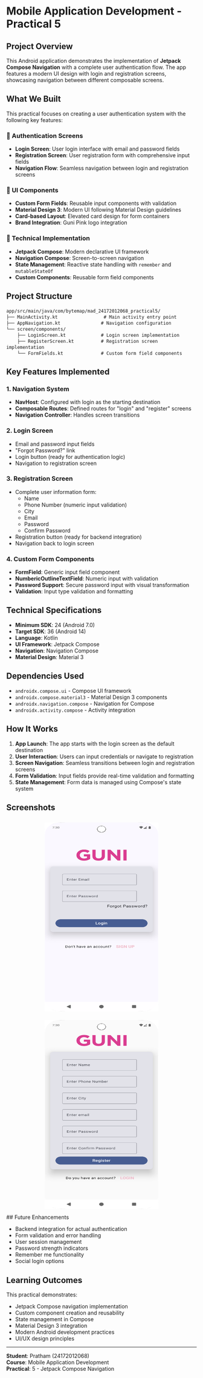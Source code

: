 # Mobile Application Development - Practical 5

## Project Overview
This Android application demonstrates the implementation of **Jetpack Compose Navigation** with a complete user authentication flow. The app features a modern UI design with login and registration screens, showcasing navigation between different composable screens.

## What We Built
This practical focuses on creating a user authentication system with the following key features:

### 🔐 Authentication Screens
- **Login Screen**: User login interface with email and password fields
- **Registration Screen**: User registration form with comprehensive input fields
- **Navigation Flow**: Seamless navigation between login and registration screens

### 🎨 UI Components
- **Custom Form Fields**: Reusable input components with validation
- **Material Design 3**: Modern UI following Material Design guidelines
- **Card-based Layout**: Elevated card design for form containers
- **Brand Integration**: Guni Pink logo integration

### 🧩 Technical Implementation
- **Jetpack Compose**: Modern declarative UI framework
- **Navigation Compose**: Screen-to-screen navigation
- **State Management**: Reactive state handling with `remember` and `mutableStateOf`
- **Custom Components**: Reusable form field components

## Project Structure

```
app/src/main/java/com/bytemap/mad_24172012068_practical5/
├── MainActivity.kt                 # Main activity entry point
├── AppNavigation.kt               # Navigation configuration
└── screen/components/
    ├── LoginScreen.kt             # Login screen implementation
    ├── RegisterScreen.kt          # Registration screen implementation
    └── FormFields.kt              # Custom form field components
```

## Key Features Implemented

### 1. Navigation System
- **NavHost**: Configured with login as the starting destination
- **Composable Routes**: Defined routes for "login" and "register" screens
- **Navigation Controller**: Handles screen transitions

### 2. Login Screen
- Email and password input fields
- "Forgot Password?" link
- Login button (ready for authentication logic)
- Navigation to registration screen

### 3. Registration Screen
- Complete user information form:
  - Name
  - Phone Number (numeric input validation)
  - City
  - Email
  - Password
  - Confirm Password
- Registration button (ready for backend integration)
- Navigation back to login screen

### 4. Custom Form Components
- **FormField**: Generic input field component
- **NumbericOutlineTextField**: Numeric input with validation
- **Password Support**: Secure password input with visual transformation
- **Validation**: Input type validation and formatting

## Technical Specifications

- **Minimum SDK**: 24 (Android 7.0)
- **Target SDK**: 36 (Android 14)
- **Language**: Kotlin
- **UI Framework**: Jetpack Compose
- **Navigation**: Navigation Compose
- **Material Design**: Material 3

## Dependencies Used

- `androidx.compose.ui` - Compose UI framework
- `androidx.compose.material3` - Material Design 3 components
- `androidx.navigation.compose` - Navigation for Compose
- `androidx.activity.compose` - Activity integration

## How It Works

1. **App Launch**: The app starts with the login screen as the default destination
2. **User Interaction**: Users can input credentials or navigate to registration
3. **Screen Navigation**: Seamless transitions between login and registration screens
4. **Form Validation**: Input fields provide real-time validation and formatting
5. **State Management**: Form data is managed using Compose's state system

## Screenshots

<!-- Add your screenshots here -->
<div align="center">
  <img src="img.png" alt="Login Screen" width="300" height="500" style="margin: 10px;">
  <img src="img_1.png" alt="Registration Screen" width="300" height="500" style="margin: 10px;">
</div>
## Future Enhancements

- Backend integration for actual authentication
- Form validation and error handling
- User session management
- Password strength indicators
- Remember me functionality
- Social login options

## Learning Outcomes

This practical demonstrates:
- Jetpack Compose navigation implementation
- Custom component creation and reusability
- State management in Compose
- Material Design 3 integration
- Modern Android development practices
- UI/UX design principles

---

**Student**: Pratham (24172012068)  
**Course**: Mobile Application Development  
**Practical**: 5 - Jetpack Compose Navigation
